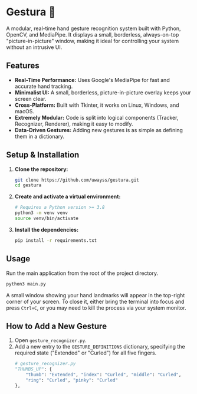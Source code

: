 # Gestura 🤌

A modular, real-time hand gesture recognition system built with Python, OpenCV, and MediaPipe. It displays a small, borderless, always-on-top "picture-in-picture" window, making it ideal for controlling your system without an intrusive UI.

## Features

- **Real-Time Performance:** Uses Google's MediaPipe for fast and accurate hand tracking.
- **Minimalist UI:** A small, borderless, picture-in-picture overlay keeps your screen clear.
- **Cross-Platform:** Built with Tkinter, it works on Linux, Windows, and macOS.
- **Extremely Modular:** Code is split into logical components (Tracker, Recognizer, Renderer), making it easy to modify.
- **Data-Driven Gestures:** Adding new gestures is as simple as defining them in a dictionary.

## Setup & Installation

1.  **Clone the repository:**

    ```bash
    git clone https://github.com/uwayss/gestura.git
    cd gestura
    ```

2.  **Create and activate a virtual environment:**

    ```bash
    # Requires a Python version >= 3.8
    python3 -m venv venv
    source venv/bin/activate
    ```

3.  **Install the dependencies:**
    ```bash
    pip install -r requirements.txt
    ```

## Usage

Run the main application from the root of the project directory.

```bash
python3 main.py
```

A small window showing your hand landmarks will appear in the top-right corner of your screen. To close it, either bring the terminal into focus and press `Ctrl+C`, or you may need to kill the process via your system monitor.

## How to Add a New Gesture

1.  Open `gesture_recognizer.py`.
2.  Add a new entry to the `GESTURE_DEFINITIONS` dictionary, specifying the required state ("Extended" or "Curled") for all five fingers.
    ```python
    # gesture_recognizer.py
    "THUMBS_UP": {
        "thumb": "Extended", "index": "Curled", "middle": "Curled",
        "ring": "Curled", "pinky": "Curled"
    },
    ```

